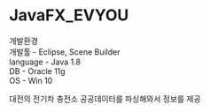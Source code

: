 # JavaFX_EVYOU   
개발환경   
개발툴 - Eclipse, Scene Builder    
language - Java 1.8   
DB - Oracle 11g   
OS - Win 10  
  
  
대전의 전기차 충전소 공공데이터를 파싱해와서 정보를 제공

